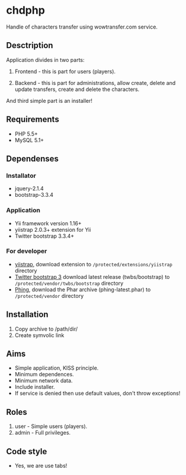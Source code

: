 # chdphp #

Handle of characters transfer using wowtransfer.com service.


## Desctription ##

Application divides in two parts:

1. Frontend - this is part for users (players).

2. Backend - this is part for administrations, allow create, delete and update transfers, create and delete the characters.

And third simple part is an installer!

## Requirements

* PHP 5.5+
* MySQL 5.1+


## Dependenses ##

### Installator

* jquery-2.1.4
* bootstrap-3.3.4

### Application

* Yii framework version 1.16+
* yiistrap 2.0.3+ extension for Yii
* Twitter bootstrap 3.3.4+

### For developer

* [yiistrap](https://github.com/crisu83/yiistrap/releases),
download extension to `/protected/extensions/yiistrap` directory
* [Twitter bootstrap 3](https://github.com/twbs/bootstrap/releases)
download latest release (twbs/bootstrap) to `/protected/vendor/twbs/bootstrap` directory
* [Phing](https://www.phing.info/trac/wiki/Users/Installation),
download the Phar archive (phing-latest.phar) to `/protected/vendor` directory


## Installation

1. Copy archive to /path/dir/
2. Create symvolic link

## Aims

* Simple application, KISS principle.
* Minimum dependences.
* Minimum network data.
* Include installer.
* If service is denied then use default values, don't throw exceptions!


## Roles ##

1. user - Simple users (players).
2. admin - Full privileges.


## Code style ##

* Yes, we are use tabs!
